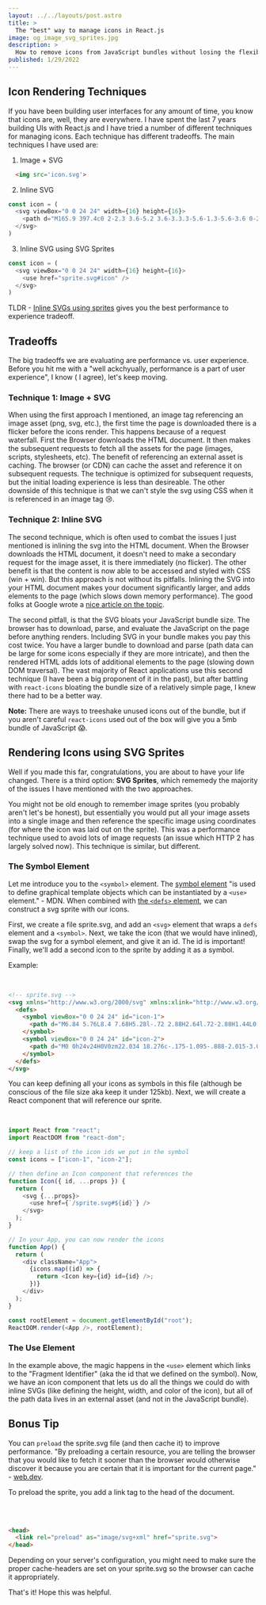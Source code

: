 ```yaml
---
layout: ../../layouts/post.astro
title: >
  The "best" way to manage icons in React.js
image: og_image_svg_sprites.jpg
description: >
  How to remove icons from JavaScript bundles without losing the flexibility of inline SVG
published: 1/29/2022
---
```


## Icon Rendering Techniques 

If you have been building user interfaces for any amount of time, you know that icons are, well, they are everywhere. I have spent the last 7 years building UIs with React.js and I have tried a number of different techniques for managing icons. Each technique has different tradeoffs. The main techniques I have used are:

1. Image + SVG 
```html
  <img src='icon.svg'>
```
2. Inline SVG
```js
const icon = (
  <svg viewBox="0 0 24 24" width={16} height={16}>
    <path d="M165.9 397.4c0 2-2.3 3.6-5.2 3.6-3.3.3-5.6-1.3-5.6-3.6 0-2 2.3-3.6 5.2-3.6 3-.3 5.6 1.3 5.6 3.6zm-31.1-4.5c-.7 2 1.3 4.3 4.3 4.9 2.6 1 5.6 0 6.2-2s-1.3-4.3-4.3-5.2c-2.6-.7-5.5.3-6.2 2.3zm44.2-1.7c-2.9.7-4.9 2.6-4.6 4.9.3 2 2.9 3.3 5.9 2.6 2.9-.7 4.9-2.6 4.6-4.6-.3-1.9-3-3.2-5.9-2.9zM244.8 8C106.1 8 0 113.3 0 252c0 110.9 69.8 205.8 169.5 239.2 12.8 2.3 17.3-5.6 17.3-12.1 0-6.2-.3-40.4-.3-61.4 0 0-70 15-84.7-29.8 0 0-11.4-29.1-27.8-36.6 0 0-22.9-15.7 1.6-15.4 0 0 24.9 2 38.6 25.8 21.9 38.6 58.6 27.5 72.9 20.9 2.3-16 8.8-27.1 16-33.7-55.9-6.2-112.3-14.3-112.3-110.5 0-27.5 7.6-41.3 23.6-58.9-2.6-6.5-11.1-33.3 2.6-67.9 20.9-6.5 69 27 69 27 20-5.6 41.5-8.5 62.8-8.5s42.8 2.9 62.8 8.5c0 0 48.1-33.6 69-27 13.7 34.7 5.2 61.4 2.6 67.9 16 17.7 25.8 31.5 25.8 58.9 0 96.5-58.9 104.2-114.8 110.5 9.2 7.9 17 22.9 17 46.4 0 33.7-.3 75.4-.3 83.6 0 6.5 4.6 14.4 17.3 12.1C428.2 457.8 496 362.9 496 252 496 113.3 383.5 8 244.8 8zM97.2 352.9c-1.3 1-1 3.3.7 5.2 1.6 1.6 3.9 2.3 5.2 1 1.3-1 1-3.3-.7-5.2-1.6-1.6-3.9-2.3-5.2-1zm-10.8-8.1c-.7 1.3.3 2.9 2.3 3.9 1.6 1 3.6.7 4.3-.7.7-1.3-.3-2.9-2.3-3.9-2-.6-3.6-.3-4.3.7zm32.4 35.6c-1.6 1.3-1 4.3 1.3 6.2 2.3 2.3 5.2 2.6 6.5 1 1.3-1.3.7-4.3-1.3-6.2-2.2-2.3-5.2-2.6-6.5-1zm-11.4-14.7c-1.6 1-1.6 3.6 0 5.9 1.6 2.3 4.3 3.3 5.6 2.3 1.6-1.3 1.6-3.9 0-6.2-1.4-2.3-4-3.3-5.6-2z" />
  </svg>
)
```
3. Inline SVG using SVG Sprites
```js
const icon = (
  <svg viewBox="0 0 24 24" width={16} height={16}>
    <use href="sprite.svg#icon" />
  </svg>
)
```

TLDR - [Inline SVGs using sprites](#rendering-icons-using-svg-sprites) gives you the best performance to experience tradeoff. 

## Tradeoffs

The big tradeoffs we are evaluating are performance vs. user experience. Before you hit me with a "well
ackchyually, performance is a part of user experience", I know (
I agree), let's keep moving.

### Technique 1: Image + SVG 

When using the first approach I mentioned, an image tag referencing an image asset (png, svg, etc.), the first time the page is downloaded there is a flicker before the icons render. This happens because of a request waterfall. First the Browser downloads the HTML document. It then makes the subsequent requests to fetch all the assets for the page (images, scripts, stylesheets, etc). The benefit of referencing an external asset is caching. The browser (or CDN) can cache the asset and reference it on subsequent requests. The technique is optimized for subsequent requests, but the initial loading experience is less than desireable. The other downside of this technique is that we can't style the svg using CSS when it is referenced in an image tag 😢. 

### Technique 2: Inline SVG

The second technique, which is often used to combat the issues I just mentioned is inlining the svg into the HTML document. When the Browser downloads the HTML document, it doesn't need to make a secondary request for the image asset, it is there immediately (no flicker). The other benefit is that the content is now able to be accessed and styled with CSS (win + win). But this approach is not without its pitfalls. Inlining the SVG into your HTML document makes your document significantly larger, and adds elements to the page (which slows down memory performance). The good folks at Google wrote a [nice article on the topic](https://web.dev/dom-size/).

The second pitfall, is that the SVG bloats your JavaScript bundle size. The browser has to download, parse, and evaluate the JavaScript on the page before anything renders. Including SVG in your bundle makes you pay this cost twice. You have a larger bundle to download and parse (path data can be large for some icons especially if they are more intricate), and then the rendered HTML adds lots of additional elements to the page (slowing down DOM traversal). The vast majority of React applications use this second technique (I have been a big proponent of it in the past), but after battling with `react-icons` bloating the bundle size of a relatively simple page, I knew there had to be a better way.

**Note:** There are ways to treeshake unused icons out of the bundle, but if you aren't careful `react-icons` used out of the box will give you a 5mb bundle of JavaScript 😱.

## Rendering Icons using SVG Sprites

Well if you made this far, congratulations, you are about to have your life changed. There is a third option: **SVG Sprites**, which rememedy the majority of the issues I have mentioned with the two approaches.

You might not be old enough to remember image sprites (you probably aren't let's be honest), but essentially you would put all your image assets into a single image and then reference the specific image using coordinates (for where the icon was laid out on the sprite). This was a performance technique used to avoid lots of image requests (an issue which HTTP 2 has largely solved now). This technique is similar, but different.

### The Symbol Element

Let me introduce you to the `<symbol>` element. The [symbol element](https://developer.mozilla.org/en-US/docs/Web/SVG/Element/symbol) "is used to define graphical template objects which can be instantiated by a `<use>` element." - MDN. When combined with [the `<defs>` element](https://developer.mozilla.org/en-US/docs/Web/SVG/Element/defs), we can construct a svg sprite with our icons. 

First, we create a file sprite.svg, and add an `<svg>` element that wraps a `defs` element and a `<symbol>`. Next, we take the icon (that we would have inlined), swap the svg for a symbol element, and give it an id. The id is important! Finally, we'll add a second icon to the sprite by adding it as a symbol.

Example:

<br />

```html
<!-- sprite.svg -->
<svg xmlns="http://www.w3.org/2000/svg" xmlns:xlink="http://www.w3.org/1999/xlink">
  <defs>
    <symbol viewBox="0 0 24 24" id="icon-1">
      <path d="M6.84 5.76L8.4 7.68H5.28l-.72 2.88H2.64l.72-2.88H1.44L0 13.44h3.84l-.48 1.92h3.36L4.2 18.24h2.82l2.34-2.88h5.28l2.34 2.88h2.82l-2.52-2.88h3.36l-.48-1.92H24l-1.44-5.76h-1.92l.72 2.88h-1.92l-.72-2.88H15.6l1.56-1.92h-2.04l-1.68 1.92h-2.88L8.88 5.76zm.24 3.84H9v1.92H7.08zm7.925 0h1.92v1.92h-1.92Z" />
    </symbol>
    <symbol viewBox="0 0 24 24" id="icon-2">
      <path d="M0 0h24v24H0V0zm22.034 18.276c-.175-1.095-.888-2.015-3.003-2.873-.736-.345-1.554-.585-1.797-1.14-.091-.33-.105-.51-.046-.705.15-.646.915-.84 1.515-.66.39.12.75.42.976.9 1.034-.676 1.034-.676 1.755-1.125-.27-.42-.404-.601-.586-.78-.63-.705-1.469-1.065-2.834-1.034l-.705.089c-.676.165-1.32.525-1.71 1.005-1.14 1.291-.811 3.541.569 4.471 1.365 1.02 3.361 1.244 3.616 2.205.24 1.17-.87 1.545-1.966 1.41-.811-.18-1.26-.586-1.755-1.336l-1.83 1.051c.21.48.45.689.81 1.109 1.74 1.756 6.09 1.666 6.871-1.004.029-.09.24-.705.074-1.65l.046.067zm-8.983-7.245h-2.248c0 1.938-.009 3.864-.009 5.805 0 1.232.063 2.363-.138 2.711-.33.689-1.18.601-1.566.48-.396-.196-.597-.466-.83-.855-.063-.105-.11-.196-.127-.196l-1.825 1.125c.305.63.75 1.172 1.324 1.517.855.51 2.004.675 3.207.405.783-.226 1.458-.691 1.811-1.411.51-.93.402-2.07.397-3.346.012-2.054 0-4.109 0-6.179l.004-.056z" />
    </symbol>
  </defs>
</svg>
```

You can keep defining all your icons as symbols in this file (although be conscious of the file size aka keep it under 125kb). Next, we will create a React component that will reference our sprite. 

<br />

```js
import React from "react";
import ReactDOM from "react-dom";

// keep a list of the icon ids we put in the symbol
const icons = ["icon-1", "icon-2"];

// then define an Icon component that references the 
function Icon({ id, ...props }) {
  return (
    <svg {...props}>
      <use href={`/sprite.svg#${id}`} />
    </svg>
  );
}

// In your App, you can now render the icons
function App() {
  return (
    <div className="App">
      {icons.map((id) => {
        return <Icon key={id} id={id} />;
      })}
    </div>
  );
}

const rootElement = document.getElementById("root");
ReactDOM.render(<App />, rootElement);
```

### The Use Element

In the example above, the magic happens in the `<use>` element which links to the "Fragment Identifier" (aka the id that we defined on the symbol). Now, we have an icon component that lets us do all the things we could do with inline SVGs (like defining the height, width, and color of the icon), but all of the path data lives in an external asset (and not in the JavaScript bundle). 

## Bonus Tip

You can `preload` the sprite.svg file (and then cache it) to improve performance. "By preloading a certain resource, you are telling the browser that you would like to fetch it sooner than the browser would otherwise discover it because you are certain that it is important for the current page." - [web.dev](https://web.dev/preload-critical-assets/).

To preload the sprite, you add a link tag to the head of the document. 

<br></br>

```html
<head>
  <link rel="preload" as="image/svg+xml" href="sprite.svg">
</head>
```
Depending on your server's configuration, you might need to make sure the proper cache-headers are set on your sprite.svg so the browser can cache it appropriately. 

That's it! Hope this was helpful. 
